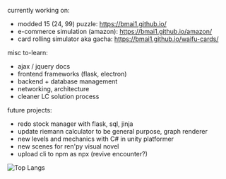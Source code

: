 currently working on: 
- modded 15 (24, 99) puzzle: https://bmai1.github.io/
- e-commerce simulation (amazon): https://bmai1.github.io/amazon/
- card rolling simulator aka gacha: https://bmai1.github.io/waifu-cards/

misc to-learn:
- ajax / jquery docs
- frontend frameworks (flask, electron)
- backend + database management
- networking, architecture
- cleaner LC solution process

future projects:
- redo stock manager with flask, sql, jinja
- update riemann calculator to be general purpose, graph renderer
- new levels and mechanics with C# in unity platformer
- new scenes for ren'py visual novel
- upload cli to npm as npx (revive encounter?)


![Top Langs](https://github-readme-stats.vercel.app/api/top-langs/?username=bmai1&layout=compact&theme=dracula)
